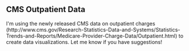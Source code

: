 <h2>CMS Outpatient Data</h2>
I'm using the newly released CMS data on outpatient charges (http://www.cms.gov/Research-Statistics-Data-and-Systems/Statistics-Trends-and-Reports/Medicare-Provider-Charge-Data/Outpatient.html) to create data visualizations. Let me know if you have suggestions!